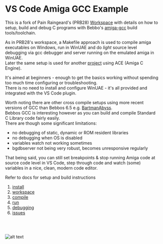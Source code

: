 
VS Code Amiga GCC Example
===

This is a fork of Pain Raingeard's (PRB28) [Workspace](https://github.com/prb28/vscode-amiga-gcc-example) with details on how to setup, build and debug C programs with Bebbo's [amiga-gcc](https://github.com/bebbo/amiga-gcc) build tools/toolchain.

As in PRB28's workspace, a Makefile approach is used to compile amiga executables on Windows, run in WinUAE and do *light* source level debugging via gcc debugger and server running on the emulated amiga in WinUAE.<br>Later the same setup is used for another [project](https://github.com/0wen101/vscode-amiga-gcc-ACE-helloworld) using ACE (Amiga C Engine).

It's aimed at beginners - enough to get the basics working without spending too much time configuring or troubleshooting. <br>There is no need to install and configure WinUAE - it's all provided and integrated with the VS Code plugin.

Worth noting there are other cross compile setups using more recent versions of GCC than Bebbos 6.5 e.g. [BartmanAbyss](https://github.com/BartmanAbyss/vscode-amiga-debug).
<BR>Bebbos GCC is interesting however as you can build and compile Standard C Library code fairly easily. <br>There are though some significant limitations:

- no debugging of static, dynamic or ROM resident libraries
- no debugging when OS is disabled
- variables watch not working sometimes
- bgdbserver not being very robust, becomes unresponsive regularly

That being said, you can still set breakpoints & stop running Amiga code at source code level in VS Code, step through code and watch (some) variables in a nice, clean, modern code editor.

Refer to docs for setup and build instructions 

1. [install](docs/1.install.md)<br>
2. [workspace](docs/2.workspace.md)<br>
3. [compile](docs/3.compile.md)<br>
4. [run](docs/4.run.md)<br>
5. [debugging](docs/5.debugging.md)<br>
6. [issues](docs/6.issues.md)<br>
<br>
<br>


![alt text](docs/images/hello.gif "debugging")
